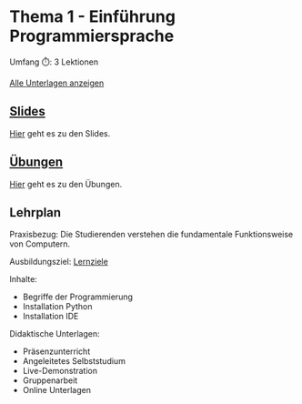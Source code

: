 # Thema 1 - Einführung Programmiersprache

Umfang ⏱️: 3 Lektionen

[Alle Unterlagen anzeigen](https://github.com/janikvonrotz/python.casa/tree/main/topic-1)

## [Slides](slides1.md)

[Hier](slides1.md) geht es zu den Slides.

## [Übungen](excercise1.md)

[Hier](excercise1.md) geht es zu den Übungen.

## Lehrplan

Praxisbezug: Die Studierenden verstehen die fundamentale Funktionsweise von Computern.

Ausbildungsziel: [Lernziele](slides1.md#Lernziele)

Inhalte:
* Begriffe der Programmierung
* Installation Python
* Installation IDE

Didaktische Unterlagen:
* Präsenzunterricht
* Angeleitetes Selbststudium
* Live-Demonstration
* Gruppenarbeit
* Online Unterlagen
